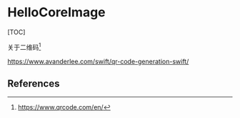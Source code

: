 # HelloCoreImage

[TOC]

关于二维码[^1]



https://www.avanderlee.com/swift/qr-code-generation-swift/





## References

[^1]:https://www.qrcode.com/en/

